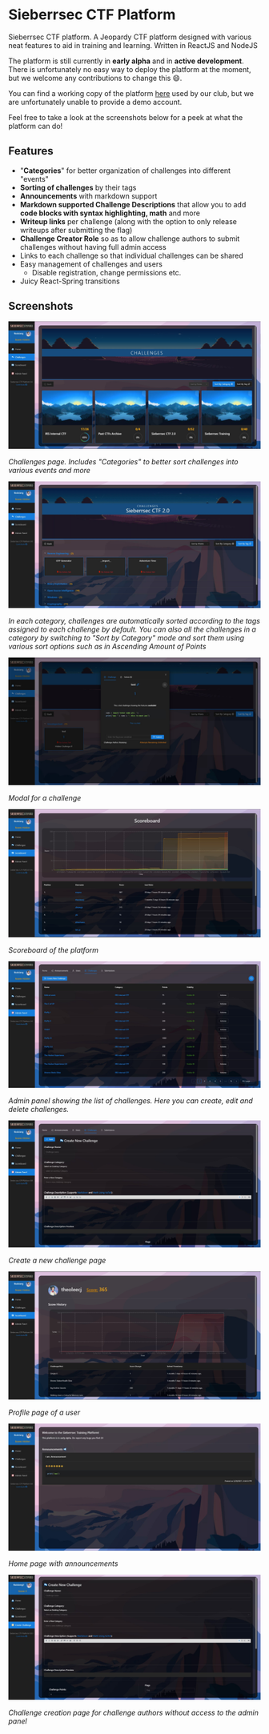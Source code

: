 # Sieberrsec CTF Platform
Sieberrsec CTF platform. A Jeopardy CTF platform designed with various neat features to aid in training and learning. Written in ReactJS and NodeJS

The platform is still currently in **early alpha** and in **active development**. There is unfortunately no easy way to deploy the platform at the moment, but we welcome any contributions to change this :smile:.

You can find a working copy of the platform [here](https://ctfx.irscybersec.tk) used by our club, but we are unfortunately unable to provide a demo account.

Feel free to take a look at the screenshots below for a peek at what the platform can do!

## Features

- "**Categories**" for better organization of challenges into different "events"
- **Sorting of challenges** by their tags
- **Announcements** with markdown support
- **Markdown supported Challenge Descriptions** that allow you to add **code blocks with syntax highlighting, math** and more
- **Writeup links** per challenge (along with the option to only release writeups after submitting the flag)
- **Challenge Creator Role** so as to allow challenge authors to submit challenges without having full admin access
- Links to each challenge so that individual challenges can be shared
- Easy management of challenges and users
  - Disable registration, change permissions etc.
- Juicy React-Spring transitions

## Screenshots

![image](1.jpg)

*Challenges page. Includes "Categories" to better sort challenges into various events and more*

![](5.jpg)

*In each category, challenges are automatically sorted according to the tags assigned to each challenge by default. You can also all the challenges in a category by switching to "Sort by Category" mode and sort them using various sort options such as in Ascending Amount of Points*

![](6.jpg)

*Modal for a challenge*

![](2.jpg)

*Scoreboard of the platform*

![](3.jpg)

*Admin panel showing the list of challenges. Here you can create, edit and delete challenges.*

![](4.jpg)

*Create a new challenge page*

![](7.jpg)

*Profile page of a user*

![](8.jpg)

*Home page with announcements*

![](9.jpg)

*Challenge creation page for challenge authors without access to the admin panel*